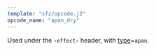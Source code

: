 ```yaml
---
template: "sfz/opcode.j2"
opcode_name: "apan_dry"
---
```

Used under the `‹effect›` header, with [type]=`apan`.


[type]: type.md#apan
